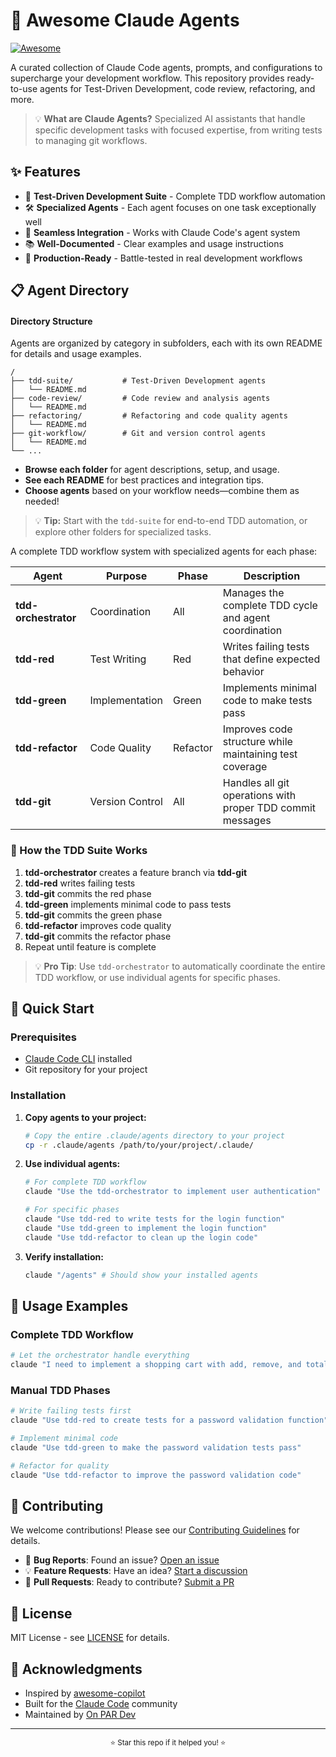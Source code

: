 # 🤖 Awesome Claude Agents

[![Awesome](https://awesome.re/badge.svg)](https://awesome.re)

A curated collection of Claude Code agents, prompts, and configurations to supercharge your development workflow. This repository provides ready-to-use agents for Test-Driven Development, code review, refactoring, and more.

> 💡 **What are Claude Agents?** Specialized AI assistants that handle specific development tasks with focused expertise, from writing tests to managing git workflows.

## ✨ Features

- 🔄 **Test-Driven Development Suite** - Complete TDD workflow automation
- 🛠️ **Specialized Agents** - Each agent focuses on one task exceptionally well
- 🔗 **Seamless Integration** - Works with Claude Code's agent system
- 📚 **Well-Documented** - Clear examples and usage instructions
- 🚀 **Production-Ready** - Battle-tested in real development workflows

## 📋 Agent Directory

#### Directory Structure

Agents are organized by category in subfolders, each with its own README for details and usage examples.

```
/
├── tdd-suite/           # Test-Driven Development agents
│   └── README.md
├── code-review/         # Code review and analysis agents
│   └── README.md
├── refactoring/         # Refactoring and code quality agents
│   └── README.md
├── git-workflow/        # Git and version control agents
│   └── README.md
└── ...
```

- **Browse each folder** for agent descriptions, setup, and usage.
- **See each README** for best practices and integration tips.
- **Choose agents** based on your workflow needs—combine them as needed!

> 💡 **Tip:** Start with the `tdd-suite` for end-to-end TDD automation, or explore other folders for specialized tasks.

A complete TDD workflow system with specialized agents for each phase:

| Agent | Purpose | Phase | Description |
|-------|---------|-------|-------------|
| **tdd-orchestrator** | Coordination | All | Manages the complete TDD cycle and agent coordination |
| **tdd-red** | Test Writing | Red | Writes failing tests that define expected behavior |
| **tdd-green** | Implementation | Green | Implements minimal code to make tests pass |
| **tdd-refactor** | Code Quality | Refactor | Improves code structure while maintaining test coverage |
| **tdd-git** | Version Control | All | Handles all git operations with proper TDD commit messages |

### 🎯 How the TDD Suite Works

1. **tdd-orchestrator** creates a feature branch via **tdd-git**
2. **tdd-red** writes failing tests
3. **tdd-git** commits the red phase
4. **tdd-green** implements minimal code to pass tests
5. **tdd-git** commits the green phase
6. **tdd-refactor** improves code quality
7. **tdd-git** commits the refactor phase
8. Repeat until feature is complete

> 💡 **Pro Tip**: Use `tdd-orchestrator` to automatically coordinate the entire TDD workflow, or use individual agents for specific phases.

## 🚀 Quick Start

### Prerequisites
- [Claude Code CLI](https://docs.anthropic.com/en/docs/claude-code) installed
- Git repository for your project

### Installation

1. **Copy agents to your project:**
   ```bash
   # Copy the entire .claude/agents directory to your project
   cp -r .claude/agents /path/to/your/project/.claude/
   ```

2. **Use individual agents:**
   ```bash
   # For complete TDD workflow
   claude "Use the tdd-orchestrator to implement user authentication"
   
   # For specific phases
   claude "Use tdd-red to write tests for the login function"
   claude "Use tdd-green to implement the login function"
   claude "Use tdd-refactor to clean up the login code"
   ```

3. **Verify installation:**
   ```bash
   claude "/agents" # Should show your installed agents
   ```

## 📖 Usage Examples

### Complete TDD Workflow
```bash
# Let the orchestrator handle everything
claude "I need to implement a shopping cart with add, remove, and total calculation methods using TDD"
```

### Manual TDD Phases
```bash
# Write failing tests first
claude "Use tdd-red to create tests for a password validation function"

# Implement minimal code
claude "Use tdd-green to make the password validation tests pass"

# Refactor for quality
claude "Use tdd-refactor to improve the password validation code"
```

## 📝 Contributing

We welcome contributions! Please see our [Contributing Guidelines](CONTRIBUTING.md) for details.

- 🐛 **Bug Reports**: Found an issue? [Open an issue](../../issues)
- 💡 **Feature Requests**: Have an idea? [Start a discussion](../../discussions)
- 🔧 **Pull Requests**: Ready to contribute? [Submit a PR](../../pulls)

## 📄 License

MIT License - see [LICENSE](LICENSE) for details.

## 🙏 Acknowledgments

- Inspired by [awesome-copilot](https://github.com/github/awesome-copilot)
- Built for the [Claude Code](https://claude.ai/code) community
- Maintained by [On PAR Dev](https://github.com/on-par-dev)

---

<div align="center">
  <sub>⭐ Star this repo if it helped you! ⭐</sub>
</div>